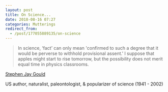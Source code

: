 ```yaml
---
layout: post
title: On Science...
date: 2018-08-16 07:27
categories: Mutterings
redirect_from:
  - /post/177055889135/on-science
---
```

<blockquote>
  In science, &lsquo;fact&rsquo; can only mean 'confirmed to such a degree that it would be perverse to withhold provisional assent.&rsquo; I suppose that apples might start to rise tomorrow, but the possibility does not merit equal time in physics classrooms.
</blockquote>

[Stephen Jay Gould](https://en.wikipedia.org/wiki/Stephen_Jay_Gould)

US author, naturalist, paleontologist, &amp; popularizer of science (1941 - 2002)

